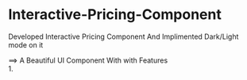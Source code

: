 # Interactive-Pricing-Component
Developed Interactive Pricing Component And Implimented Dark/Light mode on it

==> A Beautiful UI Component With with Features
<br>
1.
